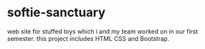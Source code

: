 # softie-sanctuary
web site for stuffed toys which i and my team worked on in our first semester. this project includes HTML CSS and Bootstrap.
